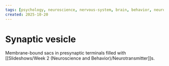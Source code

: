 ```yaml
---
tags: [psychology, neuroscience, nervous-system, brain, behavior, neurotransmitters]
created: 2025-10-20
---
```

# Synaptic vesicle

Membrane-bound sacs in presynaptic terminals filled with [[Slideshows/Week 2 (Neuroscience and Behavior)/Neurotransmitter]]s.
